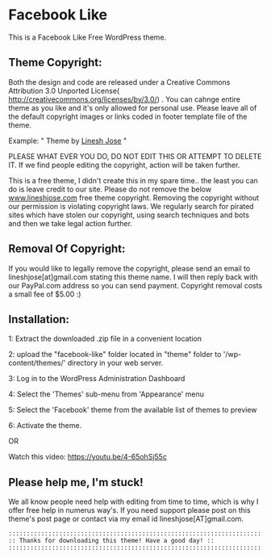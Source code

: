 Facebook Like
====================================
This is a Facebook Like Free WordPress theme.


 Theme Copyright:   
------------------------------------
Both the design and code are released under a Creative Commons Attribution 3.0 Unported License( http://creativecommons.org/licenses/by/3.0/) . You can cahnge entire theme as you like and it's only  allowed  for personal use.  Please  leave all of the default copyright images or links coded in footer template file of the theme.

Example: " Theme by <a href="http://lineshjose.com">Linesh Jose</a> "

PLEASE WHAT EVER YOU DO, DO NOT EDIT THIS OR ATTEMPT TO DELETE IT. If we find people editing the copyright, action will be taken further.
  
This is a free theme, I didn't create this in my spare time.. the least you can do is leave credit to our site. Please do not remove the below <a href="http://lineshjose.com">www.lineshjose.com</a> free theme copyright. Removing the copyright without our permission is violating copyright laws. We regularly search for pirated sites which have stolen our copyright, using search techniques and bots and then we take legal action further. 


Removal Of Copyright: 
------------------------------------
If you would like to legally remove the copyright, please send an email to lineshjose[at]gmail.com stating this theme name. I will then reply back with our PayPal.com address so you can send payment. Copyright removal costs a small fee of $5.00  :)



Installation:
------------------------------------
1: Extract the downloaded .zip file in a convenient location

2: upload the "facebook-like" folder located in "theme" folder to '/wp-content/themes/' directory in your web server.

3: Log in to the WordPress Administration Dashboard

4: Select the 'Themes' sub-menu from 'Appearance' menu

5: Select the 'Facebook' theme from the available list of themes to preview

6: Activate the theme.

OR

Watch this video: https://youtu.be/4-65ohSj55c	
	
Please help me, I'm stuck!
------------------------------------
We all know people need help with editing from time to time, which is why I offer free help in numerus way's. If you  need support please post on this theme's post page or contact via my email id  lineshjose[AT]gmail.com.

	

	::::::::::::::::::::::::::::::::::::::::::::::::::::::::::::::::::::::::::::::::::::
	:: Thanks for downloading this theme! Have a good day! :: 
	:::::::::::::::::::::::::::::::::::::::::::::::::::::::::::::::::::::::::::::::::::: 
